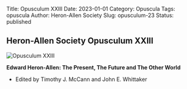 Title: Opusculum XXIII
Date: 2023-01-01
Category: Opuscula
Tags: opuscula
Author: Heron-Allen Society
Slug: opusculum-23
Status: published

## Heron-Allen Society Opusculum XXIII

![Opusculum XXIII](/images/opuscula/op23-large.jpg)

**Edward Heron-Allen: The Present, The Future and The Other World**

- Edited by Timothy J. McCann and John E. Whittaker